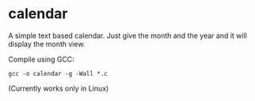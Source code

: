 # calendar
A simple text based calendar.
Just give the month and the year and it will display the month view.

Compile using GCC:

<code>gcc -o calendar -g -Wall *.c</code>

(Currently works only in Linux)
